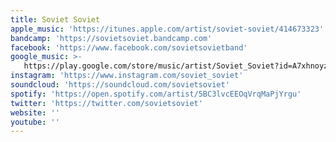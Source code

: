 ```yaml
---
title: Soviet Soviet
apple_music: 'https://itunes.apple.com/artist/soviet-soviet/414673323'
bandcamp: 'https://sovietsoviet.bandcamp.com'
facebook: 'https://www.facebook.com/sovietsovietband'
google_music: >-
   https://play.google.com/store/music/artist/Soviet_Soviet?id=A7xhnoyzepotjcjohpampdyrzqa
instagram: 'https://www.instagram.com/soviet_soviet'
soundcloud: 'https://soundcloud.com/sovietsoviet'
spotify: 'https://open.spotify.com/artist/5BC3lvcEEOqVrqMaPjYrgu'
twitter: 'https://twitter.com/sovietsoviet'
website: ''
youtube: ''
---
```

